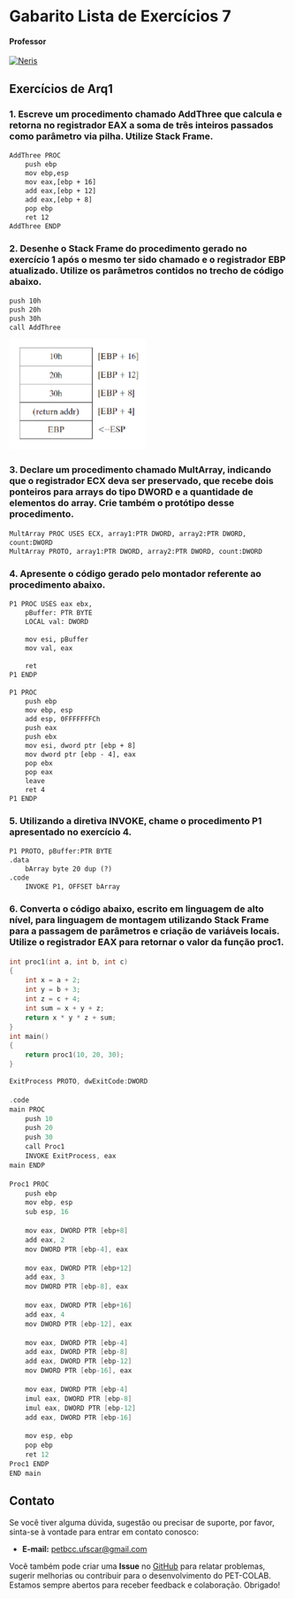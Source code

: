 # Gabarito Lista de Exercícios 7

#### Professor
[![Neris](https://img.shields.io/badge/Luciano_Neris-%2300599C.svg?style=for-the-badge&logo=GoogleScholar&logoColor=white)](https://site.dc.ufscar.br/docente/5cee7e5d48365a001679f750)

## Exercícios de Arq1

### 1. Escreve um procedimento chamado AddThree que calcula e retorna no registrador EAX a soma de três inteiros passados como parâmetro via pilha. Utilize Stack Frame.
    AddThree PROC
        push ebp
        mov ebp,esp
        mov eax,[ebp + 16]
        add eax,[ebp + 12]
        add eax,[ebp + 8]
        pop ebp
        ret 12
    AddThree ENDP

### 2. Desenhe o Stack Frame do procedimento gerado no exercício 1 após o mesmo ter sido chamado e o registrador EBP atualizado. Utilize os parâmetros contidos no trecho de código abaixo.
    push 10h
    push 20h
    push 30h
    call AddThree

![Imagem 1](https://github.com/petbccufscar/.github/raw/main/pet-colab/Arq2/lista7_ex2.png)

### 3. Declare um procedimento chamado MultArray, indicando que o registrador ECX deva ser preservado, que recebe dois ponteiros para arrays do tipo DWORD e a quantidade de elementos do array. Crie também o protótipo desse procedimento.
    MultArray PROC USES ECX, array1:PTR DWORD, array2:PTR DWORD, count:DWORD
    MultArray PROTO, array1:PTR DWORD, array2:PTR DWORD, count:DWORD

### 4. Apresente o código gerado pelo montador referente ao procedimento abaixo.
    P1 PROC USES eax ebx,
        pBuffer: PTR BYTE
        LOCAL val: DWORD

        mov esi, pBuffer
        mov val, eax

        ret
    P1 ENDP

    P1 PROC
        push ebp
        mov ebp, esp
        add esp, 0FFFFFFFCh
        push eax
        push ebx
        mov esi, dword ptr [ebp + 8]
        mov dword ptr [ebp - 4], eax
        pop ebx
        pop eax
        leave
        ret 4
    P1 ENDP

### 5. Utilizando a diretiva INVOKE, chame o procedimento P1 apresentado no exercício 4.
    P1 PROTO, pBuffer:PTR BYTE
    .data
        bArray byte 20 dup (?)
    .code
        INVOKE P1, OFFSET bArray

### 6. Converta o código abaixo, escrito em linguagem de alto nível, para linguagem de montagem utilizando Stack Frame para a passagem de parâmetros e criação de variáveis locais. Utilize o registrador EAX para retornar o valor da função proc1.
```c
int proc1(int a, int b, int c)
{
    int x = a + 2;
    int y = b + 3;
    int z = c + 4;
    int sum = x + y + z;
    return x * y * z + sum;
}
int main()
{
    return proc1(10, 20, 30);
}
```

```c
ExitProcess PROTO, dwExitCode:DWORD

.code
main PROC
    push 10
    push 20
    push 30
    call Proc1
    INVOKE ExitProcess, eax
main ENDP

Proc1 PROC
    push ebp
    mov ebp, esp
    sub esp, 16

    mov eax, DWORD PTR [ebp+8]
    add eax, 2
    mov DWORD PTR [ebp-4], eax

    mov eax, DWORD PTR [ebp+12]
    add eax, 3
    mov DWORD PTR [ebp-8], eax

    mov eax, DWORD PTR [ebp+16]
    add eax, 4
    mov DWORD PTR [ebp-12], eax

    mov eax, DWORD PTR [ebp-4]
    add eax, DWORD PTR [ebp-8]
    add eax, DWORD PTR [ebp-12]
    mov DWORD PTR [ebp-16], eax

    mov eax, DWORD PTR [ebp-4]
    imul eax, DWORD PTR [ebp-8]
    imul eax, DWORD PTR [ebp-12]
    add eax, DWORD PTR [ebp-16]

    mov esp, ebp
    pop ebp
    ret 12
Proc1 ENDP
END main
```

## Contato

Se você tiver alguma dúvida, sugestão ou precisar de suporte, por favor, sinta-se à vontade para entrar em contato conosco:

- **E-mail:** petbcc.ufscar@gmail.com

Você também pode criar uma **Issue** no [GitHub](https://github.com/petbccufscar/pet-colab/issues) para relatar problemas, sugerir melhorias ou contribuir para o desenvolvimento do PET-COLAB. Estamos sempre abertos para receber feedback e colaboração. Obrigado!
